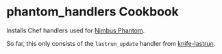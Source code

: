 phantom_handlers Cookbook
=========================

Installs Chef handlers used for [Nimbus Phantom](http://nimbusproject.org/phantom).

So far, this only consists of the ``lastrun_update`` handler from
[knife-lastrun](https://github.com/jgoulah/knife-lastrun).
